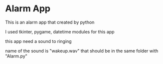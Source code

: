 # Alarm App
This is an alarm app that created by python

I used tkinter, pygame, datetime modules for this app

this app need a sound  to ringing 

name of the sound is "wakeup.wav" that should be in the same folder with "Alarm.py"
